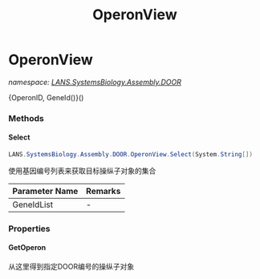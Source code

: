 ﻿---
title: OperonView
---

# OperonView
_namespace: [LANS.SystemsBiology.Assembly.DOOR](N-LANS.SystemsBiology.Assembly.DOOR.html)_

{OperonID, GeneId()}()



### Methods

#### Select
```csharp
LANS.SystemsBiology.Assembly.DOOR.OperonView.Select(System.String[])
```
使用基因编号列表来获取目标操纵子对象的集合

|Parameter Name|Remarks|
|--------------|-------|
|GeneIdList|-|



### Properties

#### GetOperon
从这里得到指定DOOR编号的操纵子对象
